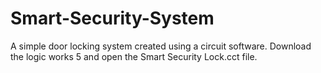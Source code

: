 # Smart-Security-System
A simple door locking system created using a circuit software.
Download the logic works 5 and open the Smart Security Lock.cct file.
